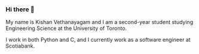 ### Hi there 👋

My name is Kishan Vethanayagam and I am a second-year student studying Engineering Science at the University of Toronto.

I work in both Python and C, and I currently work as a software engineer at Scotiabank.

<!--
**Kvethanayagam04/kvethanayagam04** is a ✨ _special_ ✨ repository because its `README.md` (this file) appears on your GitHub profile.

Here are some ideas to get you started:

- 🔭 I’m currently working on ...
- 🌱 I’m currently learning ...
- 👯 I’m looking to collaborate on ...
- 🤔 I’m looking for help with ...
- 💬 Ask me about ...
- 📫 How to reach me: ...
- 😄 Pronouns: ...
- ⚡ Fun fact: ...
-->
